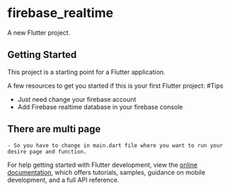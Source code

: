 # firebase_realtime

A new Flutter project.

## Getting Started

This project is a starting point for a Flutter application.

A few resources to get you started if this is your first Flutter project:
#Tips

- Just need change your firebase account
- Add Firebase realtime database in your firebase console

## There are multi page

    - So you have to change in main.dart file where you want to run your desire page and function.

For help getting started with Flutter development, view the
[online documentation](https://docs.flutter.dev/), which offers tutorials,
samples, guidance on mobile development, and a full API reference.
